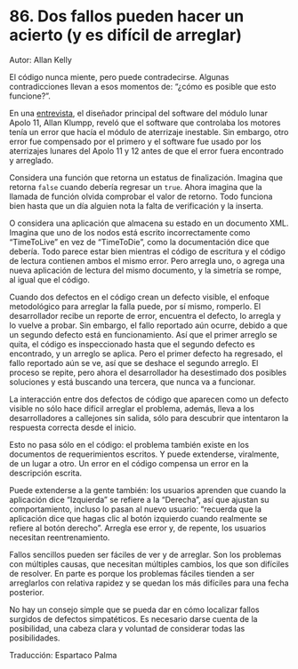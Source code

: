 # 86. Dos fallos pueden hacer un acierto (y es difícil de arreglar)

Autor: Allan Kelly

El código nunca miente, pero puede contradecirse. Algunas contradicciones llevan a esos momentos de: “¿cómo es posible que esto funcione?”.

En una [entrevista](http://www.netjeff.com/humor/item.cgi?file=ApolloComputer), el diseñador principal del software del módulo lunar Apolo 11, Allan Klumpp, reveló que el software que controlaba los motores tenía un error que hacía el módulo de aterrizaje inestable. Sin embargo, otro error fue compensado por el primero y el software fue usado por los aterrizajes lunares del Apolo 11 y 12 antes de que el error fuera encontrado y arreglado.

Considera una función que retorna un estatus de finalización. Imagina que retorna `false` cuando debería regresar un `true`. Ahora imagina que la llamada de función olvida comprobar el valor de retorno. Todo funciona bien hasta que un día alguien nota la falta de verificación y la inserta.

O considera una aplicación que almacena su estado en un documento XML. Imagina que uno de los nodos está escrito incorrectamente como “TimeToLive” en vez de “TimeToDie”, como la documentación dice que debería. Todo parece estar bien mientras el código de escritura y el código de lectura contienen ambos el mismo error. Pero arregla uno, o agrega una nueva aplicación de lectura del mismo documento, y la simetría se rompe, al igual que el código.

Cuando dos defectos en el código crean un defecto visible, el enfoque metodológico para arreglar la falla puede, por sí mismo, romperlo. El desarrollador recibe un reporte de error, encuentra el defecto, lo arregla y lo vuelve a probar. Sin embargo, el fallo reportado aún ocurre, debido a que un segundo defecto está en funcionamiento. Así que el primer arreglo se quita, el código es inspeccionado hasta que el segundo defecto es encontrado, y un arreglo se aplica. Pero el primer defecto ha regresado, el fallo reportado aún se ve, así que se deshace el segundo arreglo. El proceso se repite, pero ahora el desarrollador ha desestimado dos posibles soluciones y está buscando una tercera, que nunca va a funcionar.

La interacción entre dos defectos de código que aparecen como un defecto visible no sólo hace difícil arreglar el problema, además, lleva a los desarrolladores a callejones sin salida, sólo para descubrir que intentaron la respuesta correcta desde el inicio.

Esto no pasa sólo en el código: el problema también existe en los documentos de requerimientos escritos. Y puede extenderse, viralmente, de un lugar a otro. Un error en el código compensa un error en la descripción escrita.

Puede extenderse a la gente también: los usuarios aprenden que cuando la aplicación dice “Izquierda” se refiere a la “Derecha”, así que ajustan su comportamiento, incluso lo pasan al nuevo usuario: “recuerda que la aplicación dice que hagas clic al botón izquierdo cuando realmente se refiere al botón derecho”. Arregla ese error y, de repente, los usuarios necesitan reentrenamiento.

Fallos sencillos pueden ser fáciles de ver y de arreglar. Son los problemas con múltiples causas, que necesitan múltiples cambios, los que son difíciles de resolver. En parte es porque los problemas fáciles tienden a ser arreglarlos con relativa rapidez y se quedan los más difíciles para una fecha posterior.

No hay un consejo simple que se pueda dar en cómo localizar fallos surgidos de defectos simpatéticos. Es necesario darse cuenta de la posibilidad, una cabeza clara y voluntad de considerar todas las posibilidades.

Traducción: Espartaco Palma
